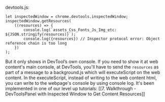 
devtools.js:
```
let inspectedWindow = chrome.devtools.inspectedWindow;  
inspectedWindow.getResources(  
    ((resources) => {  
        console.log(`assets_Css_Fonts_Js_Img_etc: ${JSON.stringify(resources)}`);  
        console.log({resources}) // Inspector protocol error: Object reference chain is too long  
    })  
);
```

But it only shows in DevTool’s own console. If you need to show it at web content's main console, at DevTools, you'll have to send the `resources` as part of a message to a background.js which will executeScript on the web content. In the executeScript, instead of writing to the web content html, you can write to the webpage's console by using console log. It's been implemented in one of our level up tutorials: [[7. Walkthrough - DevToolsPanel with Inspected Window to Get Content Resources]]